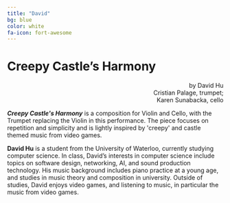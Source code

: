```yaml
---
title: "David"
bg: blue
color: white
fa-icon: fort-awesome
---
```


# Creepy Castle’s Harmony

<div style="text-align: right">
by David Hu
<br>
Cristian Palage, trumpet;
<br>
Karen Sunabacka, cello
</div>

***Creepy Castle's Harmony*** is a composition for Violin and Cello, with the Trumpet replacing the Violin in this performance. The piece focuses on repetition and simplicity and is lightly inspired by 'creepy' and castle themed music from video games.

**David Hu** is a student from the University of Waterloo, currently studying computer science. In class, David’s interests in computer science include topics on software design, networking, AI, and sound production technology. His music background includes piano practice at a young age, and studies in music theory and composition in university. Outside of studies, David enjoys video games, and listening to music, in particular the music from video games.
